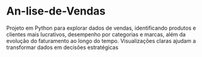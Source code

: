 # An-lise-de-Vendas
Projeto em Python para explorar dados de vendas, identificando produtos e clientes mais lucrativos, desempenho por categorias e marcas, além da evolução do faturamento ao longo do tempo. Visualizações claras ajudam a transformar dados em decisões estratégicas
